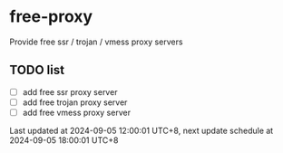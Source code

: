 
# free-proxy
Provide free ssr / trojan / vmess proxy servers


## TODO list
- [ ] add free ssr proxy server
- [ ] add free trojan proxy server
- [ ] add free vmess proxy server

Last updated at 2024-09-05 12:00:01 UTC+8, next update schedule at 2024-09-05 18:00:01 UTC+8

